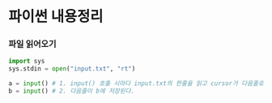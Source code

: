 # 파이썬 내용정리

### 파일 읽어오기

```python
import sys
sys.stdin = open("input.txt", "rt")

a = input() # 1. input() 호출 시마다 input.txt의 한줄을 읽고 cursor가 다음줄로 넘어간다.
b = input() # 2. 다음줄이 b에 저장된다.

```

